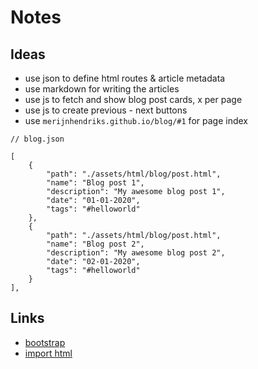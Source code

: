 # Notes

## Ideas

- use json to define html routes & article metadata
- use markdown for writing the articles
- use js to fetch and show blog post cards, x per page
- use js to create previous - next buttons
- use `merijnhendriks.github.io/blog/#1` for page index

```
// blog.json

[
    {
        "path": "./assets/html/blog/post.html",
        "name": "Blog post 1",
        "description": "My awesome blog post 1",
        "date": "01-01-2020",
        "tags": "#helloworld"
    },
    {
        "path": "./assets/html/blog/post.html",
        "name": "Blog post 2",
        "description": "My awesome blog post 2",
        "date": "02-01-2020",
        "tags": "#helloworld"
    }
],

```

## Links

- [bootstrap](https://getbootstrap.com/)
- [import html](https://stackoverflow.com/questions/55080103/how-to-separate-web-components-to-individual-files-and-load-them/55081177#55081177)
